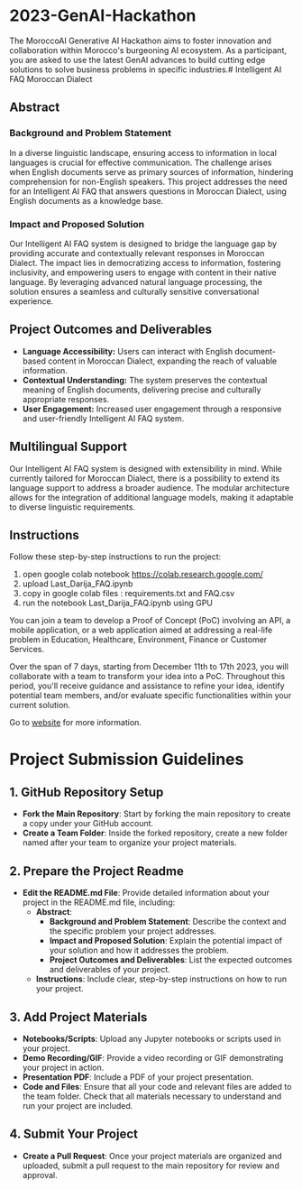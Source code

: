 # 2023-GenAI-Hackathon

The MoroccoAI Generative AI Hackathon aims to foster innovation and collaboration within Morocco's burgeoning AI ecosystem. As a participant, you are asked to use the latest GenAI advances to build cutting edge solutions to solve business problems in specific industries.# Intelligent AI FAQ Moroccan Dialect

## Abstract

### Background and Problem Statement

In a diverse linguistic landscape, ensuring access to information in local languages is crucial for effective communication. The challenge arises when English documents serve as primary sources of information, hindering comprehension for non-English speakers. This project addresses the need for an Intelligent AI FAQ that answers questions in Moroccan Dialect, using English documents as a knowledge base.


### Impact and Proposed Solution

Our Intelligent AI FAQ system is designed to bridge the language gap by providing accurate and contextually relevant responses in Moroccan Dialect. The impact lies in democratizing access to information, fostering inclusivity, and empowering users to engage with content in their native language. By leveraging advanced natural language processing, the solution ensures a seamless and culturally sensitive conversational experience.

## Project Outcomes and Deliverables

- **Language Accessibility:** Users can interact with English document-based content in Moroccan Dialect, expanding the reach of valuable information.
- **Contextual Understanding:** The system preserves the contextual meaning of English documents, delivering precise and culturally appropriate responses.
- **User Engagement:** Increased user engagement through a responsive and user-friendly Intelligent AI FAQ system.

## Multilingual Support

Our Intelligent AI FAQ system is designed with extensibility in mind. While currently tailored for Moroccan Dialect, there is a possibility to extend its language support to address a broader audience. The modular architecture allows for the integration of additional language models, making it adaptable to diverse linguistic requirements.

## Instructions

Follow these step-by-step instructions to run the project:

1.	open google colab notebook https://colab.research.google.com/
2.	upload Last_Darija_FAQ.ipynb
3.	copy in google colab files : requirements.txt and FAQ.csv
4.	run the notebook Last_Darija_FAQ.ipynb using GPU 




 You can join a team to develop a Proof of Concept (PoC) involving an API, a mobile application, or a web application aimed at addressing a real-life problem in Education, Healthcare, Environment, Finance or Customer Services.

Over the span of 7 days, starting from December 11th to 17th 2023, you will collaborate with a team to transform your idea into a PoC. Throughout this period, you'll receive guidance and assistance to refine your idea, identify potential team members, and/or evaluate specific functionalities within your current solution.

Go to [website](https://morocco.ai/events/conferences/MoroccoAI-Conference-2023/pages/hackathon.html) for more information.

# Project Submission Guidelines

## 1. GitHub Repository Setup

- **Fork the Main Repository**: Start by forking the main repository to create a copy under your GitHub account.
- **Create a Team Folder**: Inside the forked repository, create a new folder named after your team to organize your project materials.

## 2. Prepare the Project Readme

- **Edit the README.md File**: Provide detailed information about your project in the README.md file, including:
  - **Abstract**: 
    - **Background and Problem Statement**: Describe the context and the specific problem your project addresses.
    - **Impact and Proposed Solution**: Explain the potential impact of your solution and how it addresses the problem.
    - **Project Outcomes and Deliverables**: List the expected outcomes and deliverables of your project.
  - **Instructions**: Include clear, step-by-step instructions on how to run your project.

## 3. Add Project Materials

- **Notebooks/Scripts**: Upload any Jupyter notebooks or scripts used in your project.
- **Demo Recording/GIF**: Provide a video recording or GIF demonstrating your project in action.
- **Presentation PDF**: Include a PDF of your project presentation.
- **Code and Files**: Ensure that all your code and relevant files are added to the team folder. Check that all materials necessary to understand and run your project are included.

## 4. Submit Your Project

- **Create a Pull Request**: Once your project materials are organized and uploaded, submit a pull request to the main repository for review and approval.
